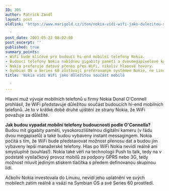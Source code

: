 ```yaml
---
ID: 305
author: Patrick Zandl
layout: post
oldlink: 'https://www.marigold.cz/item/nokia-vidi-wifi-jako-dulezitou-soucast-mobilu

  '
post_date: 2003-05-22 08:02:00
post_excerpt: ''
published: true
summary_points:
- WiFi bude klíčové pro budoucí hi-end mobilní telefony Nokia.
- Budoucí telefony Nokia nabídnou gigabity paměti a dvoumegapixelové kamery.
- Nokia preferuje datový přenos přes WiFi, nikoliv hlasové hovory.
- Symbian OS a Series 60 zůstávají preferovaným systémem Nokie, ne Linux.
title: 'Nokia vidí WiFi jako důležitou součást mobilů

  '
---
```


<p>
Hlavní muž vývoje mobilních telefonů u firmy Nokia Donal O'Connell prohlásil, že WiFi představuje důležitou součást budoucích hi-end mobilních telefonů. Je to v krátké době druhé ujištění ze strany Nokia, že WiFi považuje za důležité. </p>

<p>
<STRONG>Jak budou vypadat mobilní telefony budoucnosti podle O'Connella?</STRONG> Budou mít gigabity paměti, vysokorozlišitelnou digitální kameru (v řádu dvou megapixelů) a také budou vybaveny instant messagingem. Nokia počítá s tím, že WiFi bude představovat možnost přenosu dat a budou jím vybaveny lepší manažerské telefony. Hlas po WiFi Nokia nevidí reálně ani smysluplně (souhlas!). Nokia také věří na technologii Push to talk, tedy na v podstatě vysílačkový provoz mobilů za podpory GPRS nebo 3G, tedy možnost mluvit jediným stiskem tlačítka s předem definovanou skupinou lidí. </p>

<p>
Ačkoliv Nokia investovala do Linuxu, nevidí jeho uplatnění ve svých mobilech zatím reálně a vsází na Symbian OS a své Series 60 prostředí. </p>
